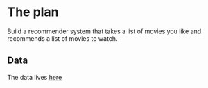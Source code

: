 # The plan

Build a recommender system that takes a list of movies you like and recommends a list of movies to watch.

## Data

The data lives [here](http://www.cs.cmu.edu/~ark/personas/)
